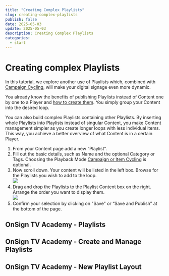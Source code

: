 ```yaml
---
title: "Creating Complex Playlists"
slug: creating-complex-playlists
publish: false
date: 2025-05-03
update: 2025-05-03
description: Creating Complex Playlists
categories:
  - start
---
```


Creating complex Playlists
==========================

In this tutorial, we explore another use of Playlists which, combined with [Campaign Cycling](/playlists/campaign-cycling), will make your digital signage even more dynamic.

You already know the benefits of publishing Playlists instead of Content one by one to a Player and [how to create them](/basics-playlist/creating-a-playlist). You simply group your Content into the desired loop.

You can also build complex Playlists containing other Playlists. By inserting whole Playlists into Playlists instead of singular Content, you make Content management simpler as you create longer loops with less individual items. This way, you achieve a better overview of what Content is in a certain Player.

1. From your Content page add a new “Playlist”.
2. Fill out the basic details, such as Name and the optional Category or Tags. Choosing the Playback Mode [Campaign or Item Cycling](/playlists/campaign-cycling) is optional.
3. Now scroll down. Your content will be listed in the left box. Browse for the Playlists you wish to add to the loop.  
   ![](https://static.helpjuice.com/helpjuice_production/uploads/upload/image/23821/direct/1731622720939/complex-playlist1.jpg)
4. Drag and drop the Playlists to the Playlist Content box on the right. Arrange the order you want to display them.  
   ![](https://static.helpjuice.com/helpjuice_production/uploads/upload/image/23821/direct/1731622745614/complex-playlist2.jpg)
5. Confirm your selection by clicking on "Save" or “Save and Publish” at the bottom of the page.

OnSign TV Academy - Playlists
-----------------------------

OnSign TV Academy - Create and Manage Playlists
-----------------------------------------------

OnSign TV Academy - New Playlist Layout
---------------------------------------
